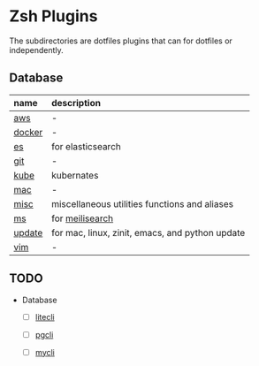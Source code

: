 # Zsh Plugins

The subdirectories are dotfiles plugins that can for dotfiles or independently.


## Database
| name     | description                                     |
|:---------|:------------------------------------------------|
| [aws]    | -                                               |
| [docker] | -                                               |
| [es]     | for elasticsearch                               |
| [git]    | -                                               |
| [kube]   | kubernates                                      |
| [mac]    | -                                               |
| [misc]   | miscellaneous utilities functions and aliases   |
| [ms]     | for [meilisearch]                               |
| [update] | for mac, linux, zinit, emacs, and python update |
| [vim]    | -                                               |


## TODO
- Database
  - [ ] [litecli]
  - [ ] [pgcli]
  - [ ] [mycli]


[litecli]: https://github.com/dbcli/litecli
[meilisearch]: https://docs.meilisearch.com/learn/getting_started/quick_start.html
[mycli]: https://github.com/dbcli/mycli
[pgcli]: https://github.com/dbcli/pgcli

[aws]: ./aws
[docker]: ./docker
[es]: ./es
[git]: ./git
[kube]: ./kube
[mac]: ./mac
[misc]: ./misc
[ms]: ./ms
[update]: ./update
[vim]: ./vim
